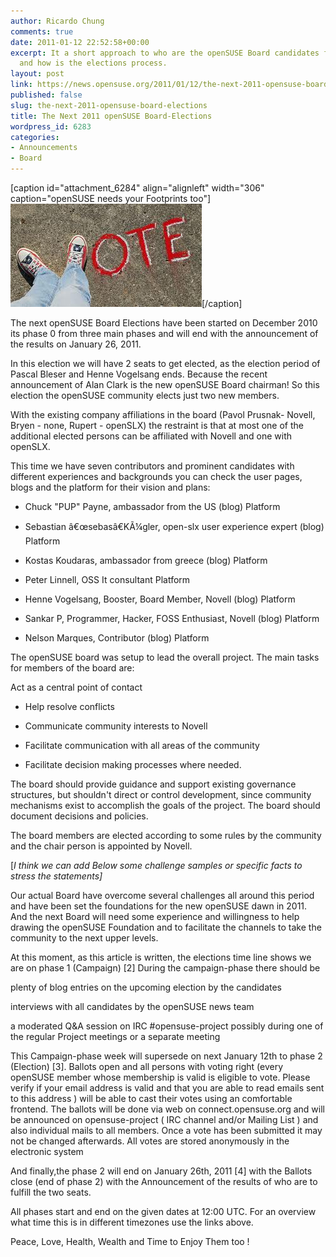 ```yaml
---
author: Ricardo Chung
comments: true
date: 2011-01-12 22:52:58+00:00
excerpt: It a short approach to who are the openSUSE Board candidates for period 2011
  and how is the elections process.
layout: post
link: https://news.opensuse.org/2011/01/12/the-next-2011-opensuse-board-elections/
published: false
slug: the-next-2011-opensuse-board-elections
title: The Next 2011 openSUSE Board-Elections
wordpress_id: 6283
categories:
- Announcements
- Board
---
```




[caption id="attachment_6284" align="alignleft" width="306" caption="openSUSE needs your Footprints too"][![Put your footprints on the openSUSEproject](/wp-content/uploads/2011/01/feetvote.jpeg)](http://news.opensuse.org/?attachment_id=6284)[/caption]

The next openSUSE Board Elections have been started on December 2010 its phase 0 from three main  phases and will end with the announcement of the results on January 26, 2011.

In this election we will have 2 seats to get elected, as the election period of Pascal Bleser and Henne Vogelsang ends. Because the recent announcement of Alan Clark is the new openSUSE Board chairman! So this election the openSUSE community elects just two new members.

With the existing company affiliations in the board (Pavol Prusnak- Novell, Bryen - none, Rupert - openSLX) the restraint is that at most one of the additional elected persons can be affiliated with Novell and one with openSLX.

This time we have seven contributors and prominent candidates with different experiences and backgrounds you can check the user pages, blogs and the platform for their vision and plans:



	
  * Chuck "PUP" Payne, ambassador from the US (blog)  Platform



	
  * Sebastian â€œsebasâ€KÃ¼gler, open-slx user experience expert (blog)  Platform



	
  * Kostas Koudaras, ambassador from greece (blog)  Platform



	
  * Peter Linnell, OSS It consultant  Platform



	
  * Henne Vogelsang, Booster, Board Member, Novell (blog)  Platform



	
  * Sankar P, Programmer, Hacker, FOSS Enthusiast, Novell (blog)  Platform



	
  * Nelson Marques, Contributor (blog)  Platform


The openSUSE board was setup to lead the overall project. The main tasks for members of the board are:

Act as a central point of contact

	
  * Help resolve conflicts



	
  * Communicate community interests to Novell



	
  * Facilitate communication with all areas of the community



	
  * Facilitate decision making processes where needed.


The board should provide guidance and support existing governance structures, but shouldn't direct or control development, since community mechanisms exist to accomplish the goals of the project. The board should document decisions and policies.

The board members are elected according to some rules by the community and the chair person is appointed by Novell.

[_I think we can add Below some challenge samples or specific facts to stress the statements]_

Our actual Board  have overcome several challenges all around this period and have been set the foundations for the new openSUSE dawn in 2011. And the next Board will need some experience and willingness to help drawing the openSUSE Foundation and to facilitate the channels to take the community to the next upper levels.

At this moment, as this article is written, the elections time line shows we are on phase 1 (Campaign) [2]  During the campaign-phase there should be

plenty of blog entries on the upcoming election by the candidates

interviews with all candidates by the openSUSE news team

a moderated Q&A session on IRC #opensuse-project possibly during one of the regular Project meetings or a separate meeting

This Campaign-phase week will supersede on next January 12th to phase 2 (Election) [3]. Ballots open and all persons with voting right (every openSUSE member whose membership is valid is eligible to vote. Please verify if your email address is valid and that you are able to read emails sent to this address )  will be able to cast their votes using an comfortable frontend. The ballots will be done via web on connect.opensuse.org and will be announced on opensuse-project ( IRC channel and/or Mailing List ) and also individual mails to all members. Once a vote has been submitted it may not be changed afterwards. All votes are stored anonymously in the electronic system

And finally,the phase 2 will end on January 26th, 2011 [4] with the Ballots close (end of phase 2) with the Announcement of the results of who are to fulfill the two seats.

All phases start and end on the given dates at 12:00 UTC. For an overview what time this is in different timezones use the links above.

Peace, Love, Health, Wealth and Time to Enjoy Them too !
